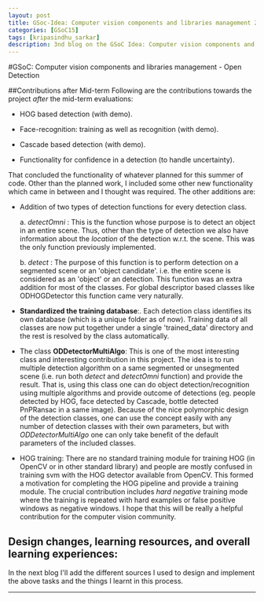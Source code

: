```yaml
---
layout: post
title: GSoc-Idea: Computer vision components and libraries management 2
categories: [GSoC15]
tags: [kripasindhu_sarkar]
description: 3nd blog on the GSoC Idea: Computer vision components and libraries management; Things done till now + resources used + learning
---
```

#GSoC: Computer vision components and libraries management - Open Detection

##Contributions after Mid-term
Following are the contributions towards the project _after_ the mid-term evaluations:

* HOG based detection (with demo).

* Face-recognition: training as well as recognition (with demo).

* Cascade based detection (with demo).

* Functionality for confidence in a detection (to handle uncertainty).

That concluded the functionality of whatever planned for this summer of code. Other than the planned work, I included some other new functionality which came in between and I thought was required. The other additions are: 

* Addition of two types of detection functions for every detection class. 

    a. _detectOmni_ : This is the function whose purpose is to detect an object in an entire scene. Thus, other than the type of detection we also have information about the _location_ of the detection w.r.t. the scene. This was the only function previously implemented.
    
    b. _detect_ : The purpose of this function is to perform detection on a segmented scene or an 'object candidate'. i.e. the entire scene is considered as an 'object' or an detection. This function was an extra addition for most of the classes. For global descriptor based classes like ODHOGDetector this function came very naturally.
    
* **Standardized the training database**:. Each detection class identifies its own database (which is a unique folder as of now). Training data of all classes are now put together under a single 'trained_data' directory and the rest is resolved by the class automatically.
    
* The class **ODDetectorMultiAlgo**: This is one of the most interesting class and interesting contribution in this project. The idea is to run multiple detection algorithm on a same segmented or unsegmented scene (i.e. run both _detect_ and _detectOmni_ function) and provide the result. That is, using this class one can do object detection/recognition using multiple algorithms and provide outcome of detections (eg. people detected by HOG, face detected by Cascade, bottle detected PnPRansac in a same image). Because of the nice polymorphic design of the detection classes, one can use the concept easily with any number of detection classes with their own parameters, but with *ODDetectorMultiAlgo* one can only take benefit of the default parameters of the included classes.

* HOG training: There are no standard training module for training HOG (in OpenCV or in other standard library) and people are mostly confused in training svm with the HOG detector available from OpenCV. This formed a motivation for completing the HOG pipeline and provide a training module. The crucial contribution includes *hard negative* training mode where the training is repeated with hard examples or false positive windows as negative windows. I hope that this will be really a helpful contribution for the computer vision community. 

## Design changes, learning resources, and overall learning experiences:
In the next blog I'll add the different sources I used to design and implement the above tasks and the things I learnt in this process. 

----------


